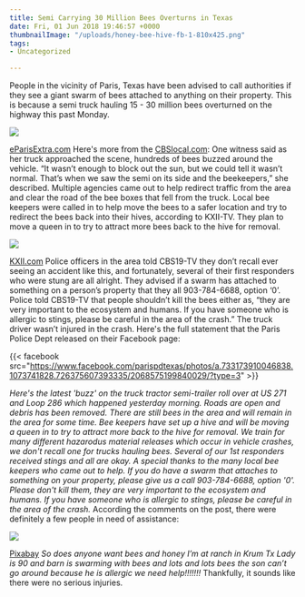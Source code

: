 ```yaml
---
title: Semi Carrying 30 Million Bees Overturns in Texas
date: Fri, 01 Jun 2018 19:46:57 +0000
thumbnailImage: "/uploads/honey-bee-hive-fb-1-810x425.png"
tags:
- Uncategorized

---
```

People in the vicinity of Paris, Texas have been advised to call authorities if they see a giant swarm of bees attached to anything on their property. This is because a semi truck hauling 15 - 30 million bees overturned on the highway this past Monday. 

![](http://newsattorneys.staging.wpengine.com/wp-content/uploads/2018/06/semi-bees-paris-texas.jpg) 

[eParisExtra.com](https://eparisextra.com/local-news/roads-clear-semi-truck/) Here's more from the [CBSlocal.com](http://dfw.cbslocal.com/2018/06/01/semi-carrying-millions-of-bees-overturns-on-east-texas-highway/): One witness said as her truck approached the scene, hundreds of bees buzzed around the vehicle. “It wasn’t enough to block out the sun, but we could tell it wasn’t normal. That’s when we saw the semi on its side and the beekeepers,” she described. Multiple agencies came out to help redirect traffic from the area and clear the road of the bee boxes that fell from the truck. Local bee keepers were called in to help move the bees to a safer location and try to redirect the bees back into their hives, according to KXII-TV. They plan to move a queen in to try to attract more bees back to the hive for removal. 

![](http://newsattorneys.staging.wpengine.com/wp-content/uploads/2018/06/bee-cleanup.jpg) 

[KXII.com](http://www.kxii.com/content/news/Truck-carrying-millions-of-bees-overturns-483893671.html) Police officers in the area told CBS19-TV they don’t recall ever seeing an accident like this, and fortunately, several of their first responders who were stung are all alright. They advised if a swarm has attached to something on a person’s property that they all 903-784-6688, option ‘0’. Police told CBS19-TV that people shouldn’t kill the bees either as, “they are very important to the ecosystem and humans. If you have someone who is allergic to stings, please be careful in the area of the crash.” The truck driver wasn’t injured in the crash. Here's the full statement that the Paris Police Dept released on their Facebook page: 

{{< facebook src="https://www.facebook.com/parispdtexas/photos/a.733173910046838.1073741828.726375607393335/2068575199840029/?type=3" >}}  

_Here's the latest 'buzz' on the truck tractor semi-trailer roll over at US 271 and Loop 286 which happened yesterday morning. Roads are open and debris has been removed. There are still bees in the area and will remain in the area for some time. Bee keepers have set up a hive and will be moving a queen in to try to attract more back to the hive for removal. We train for many different hazarodus material releases which occur in vehicle crashes, we don't recall one for trucks hauling bees. Several of our 1st responders received stings and all are okay. A special thanks to the many local bee keepers who came out to help. If you do have a swarm that attaches to something on your property, please give us a call 903-784-6688, option '0'. Please don't kill them, they are very important to the ecosystem and humans. If you have someone who is allergic to stings, please be careful in the area of the crash._ According the comments on the post, there were definitely a few people in need of assistance: 

![](http://newsattorneys.staging.wpengine.com/wp-content/uploads/2018/06/honey-bee-hive.jpg) 

[Pixabay](https://pixabay.com/en/honey-bees-beehive-honey-bees-326337/) _So does anyone want bees and honey I’m at ranch in Krum Tx Lady is 90 and barn is swarming with bees and lots and lots bees the son can’t go around because he is allergic we need help!!!!!!!_ Thankfully, it sounds like there were no serious injuries.